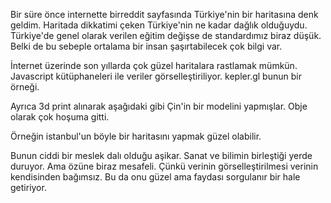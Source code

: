 Bir süre önce internette birreddit sayfasında Türkiye'nin bir haritasına denk geldim.
Haritada dikkatimi çeken Türkiye'nin ne kadar dağlık olduğuydu. 
Türkiye'de genel olarak verilen eğitim değişse de standardımız biraz düşük.
Belki de bu sebeple ortalama bir insan şaşırtabilecek çok bilgi var.

İnternet üzerinde son yıllarda çok güzel haritalara rastlamak mümkün. Javascript kütüphaneleri ile veriler görselleştiriliyor. kepler.gl bunun bir örneği.

Ayrıca 3d print alınarak aşağıdaki gibi Çin'in bir modelini yapmışlar. Obje olarak çok hoşuma gitti.

Örneğin istanbul'un böyle bir haritasını yapmak güzel olabilir.

Bunun ciddi bir meslek dalı olduğu aşikar. Sanat ve bilimin birleştiği yerde duruyor. Ama özüne biraz mesafeli. Çünkü verinin görselleştirilmesi verinin kendisinden bağımsız.
Bu da onu güzel ama faydası sorgulanır bir hale getiriyor.

